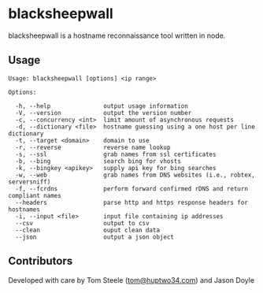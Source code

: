 blacksheepwall
===

blacksheepwall is a hostname reconnaissance tool written in node. 

## Usage ##
    
    Usage: blacksheepwall [options] <ip range>

    Options:

      -h, --help               output usage information
      -V, --version            output the version number
      -c, --concurrency <int>  limit amount of asynchronous requests
      -d, --dictionary <file>  hostname guessing using a one host per line dictionary
      -t, --target <domain>    domain to use
      -r, --reverse            reverse name lookup
      -s, --ssl                grab names from ssl certificates
      -b, --bing               search bing for vhosts
      -k, --bingkey <apikey>   supply api key for bing searches
      -w, --web                grab names from DNS websites (i.e., robtex, serversniff)
      -f, --fcrdns             perform forward confirmed rDNS and return compliant names
      --headers                parse http and https response headers for hostnames
      -i, --input <file>       input file containing ip addresses
      --csv                    output to csv
      --clean                  ouput clean data
      --json                   output a json object

## Contributors ##
Developed with care by Tom Steele (tom@huptwo34.com) and Jason Doyle
